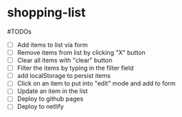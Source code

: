 # shopping-list
#TODOs
- [ ] Add items to list via form
- [ ] Remove items from list  by clicking "X" button
- [ ] Clear all items with "clear" button
- [ ] Filter the items by typing in the filter field
- [ ] add localStorage to persist items
- [ ] Click on an item to put into "edit" mode and add to form
- [ ] Update an item in the list
- [ ] Deploy to github pages
- [ ] Deploy to netlify